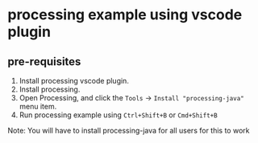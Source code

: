 # processing example using vscode plugin

## pre-requisites

1. Install processing vscode plugin.
1. Install processing.
1. Open Processing, and click the `Tools` -> `Install "processing-java"` menu item.
1. Run processing example using `Ctrl+Shift+B` or `Cmd+Shift+B`

Note: You will have to install processing-java for all users for this to work
